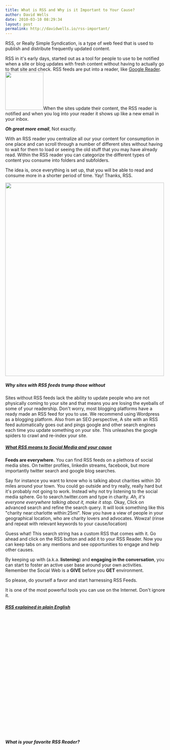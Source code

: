 ```yaml
---
title: What is RSS and Why is it Important to Your Cause?
author: David Wells
date: 2010-03-10 08:29:34
layout: post
permalink: http://davidwells.io/rss-important/
---
```


RSS, or Really Simple Syndication, is a type of web feed that is used to publish and distribute frequently updated content.

RSS in it's early days, started out as a tool for people to use to be notified when a site or blog updates with fresh content without having to actually go to that site and check. RSS feeds are put into a reader, like <a href="http://www.google.com/reader/">Google Reader</a>. <a href="http://feeds.feedburner.com/SocializeYourCause"><img class="alignright size-full wp-image-837" title="rss-150x150" src="https://s3-us-west-2.amazonaws.com/assets.davidwells.io/legacy/2010/03/rss-150x150.png" alt="" width="120" height="120" /></a>When the sites update their content, the RSS reader is notified and when you log into your reader it shows up like a new email in your inbox.

<em><strong>Oh great more email</strong></em>, Not exactly.

With an RSS reader you centralize all our your content for consumption in one place and can scroll through a number of different sites without having to wait for them to load or seeing the old stuff that you may have already read. Within the RSS reader you can categorize the different types of content you consume into folders and subfolders.

<!--more-->
The idea is, once everything is set up, that you will be able to read and consume more in a shorter period of time. Yay! Thanks, RSS.

<a href="https://s3-us-west-2.amazonaws.com/assets.davidwells.io/legacy/2010/02/How-rss-works.gif"><img class="aligncenter size-full wp-image-460" title="How rss works" src="https://s3-us-west-2.amazonaws.com/assets.davidwells.io/legacy/2010/02/How-rss-works.gif" alt="" width="500" height="610" /></a>
<h5>Why sites with RSS feeds trump those without</h5>
Sites without RSS feeds lack the ability to update people who are not physically coming to your site and that means you are losing the eyeballs of some of your readership. Don't worry, most blogging platforms have a ready made an RSS feed for you to use. We recommend using Wordpress as a blogging platform. Also from an SEO perspective, A site with an RSS feed automatically goes out and pings google and  other search engines each time you update something on your site.  This unleashes the google spiders to crawl and re-index your site.
<h5><span style="text-decoration: underline;">What RSS means to Social Media and your cause</span></h5>
<strong>Feeds are everywhere.</strong> You can find RSS feeds on a plethora of social media sites. On twitter profiles, linkedin streams, facebook, but more importantly twitter search and google blog searches.

Say for instance you want to know who is talking about charities within 30 miles around your town. You could go outside and try really, really hard but it's probably not going to work. Instead why not try listening to the social media sphere. Go to search.twitter.com and type in charity. <em>Ah, it's everyone everywhere talking about it, make it stop. </em>Okay, Click on advanced search and refine the search query. It will look something like this "charity near:charlotte within:25mi". Now you have a view of people in your geographical location, who are charity lovers and advocates. Wowza! (rinse and repeat with relevant keywords to your cause/location)

Guess what! This search string has a custom RSS that comes with it. Go ahead and click on the RSS button and add it to your RSS Reader. Now you can keep tabs on any mentions and see opportunities to engage and help other causes.

By keeping up with (a.k.a.<strong> listening</strong>) and <strong>engaging in the conversation</strong>, you can start to foster an active user base around your own activities. Remember the Social Web is a <strong>GIVE</strong> before you <strong>GET</strong> environment.

So please, do yourself a favor and start harnessing RSS Feeds.

It is one of the most powerful tools you can use on the Internet. Don't ignore it.
<h5><span style="text-decoration: underline;">RSS explained in plain English</span>
<object classid="clsid:d27cdb6e-ae6d-11cf-96b8-444553540000" width="480" height="385" codebase="http://download.macromedia.com/pub/shockwave/cabs/flash/swflash.cab#version=6,0,40,0"><param name="allowFullScreen" value="true" /><param name="allowscriptaccess" value="always" /><param name="src" value="http://www.youtube.com/v/0klgLsSxGsU&amp;hl=en_US&amp;fs=1&amp;" /><param name="allowfullscreen" value="true" /><embed type="application/x-shockwave-flash" width="480" height="385" src="http://www.youtube.com/v/0klgLsSxGsU&amp;hl=en_US&amp;fs=1&amp;" allowscriptaccess="always" allowfullscreen="true"></embed></object></h5>
<h5>What is your favorite RSS Reader?</h5>
